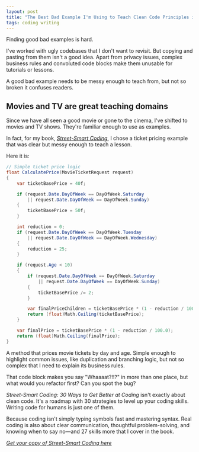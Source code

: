 ```yaml
---
layout: post
title: "The Best Bad Example I'm Using to Teach Clean Code Principles in My Book"
tags: coding writing
---
```


Finding good bad examples is hard.

I've worked with ugly codebases that I don't want to revisit. But copying and pasting from them isn't a good idea. Apart from privacy issues, complex business rules and  convoluted code blocks make them unusable for tutorials or lessons.

A good bad example needs to be messy enough to teach from, but not so broken it confuses readers.

## Movies and TV are great teaching domains

Since we have all seen a good movie or gone to the cinema, I've shifted to movies and TV shows. They're familiar enough to use as examples.

In fact, for my book, _[Street-Smart Coding](https://imcsarag.gumroad.com/streetsmartcoding)_, I chose a ticket pricing example that was clear but messy enough to teach a lesson.

Here it is:

```csharp
// Simple ticket price logic
float CalculatePrice(MovieTicketRequest request)
{
    var ticketBasePrice = 40f;

    if (request.Date.DayOfWeek == DayOfWeek.Saturday
        || request.Date.DayOfWeek == DayOfWeek.Sunday)
    {
        ticketBasePrice = 50f;
    }

    int reduction = 0;
    if (request.Date.DayOfWeek == DayOfWeek.Tuesday
        || request.Date.DayOfWeek == DayOfWeek.Wednesday)
    {
        reduction = 25;
    }

    if (request.Age < 10)
    {
        if (request.Date.DayOfWeek == DayOfWeek.Saturday
            || request.Date.DayOfWeek == DayOfWeek.Sunday)
        {
            ticketBasePrice /= 2;
        }

        var finalPriceChildren = ticketBasePrice * (1 - reduction / 100.0);
        return (float)Math.Ceiling(ticketBasePrice);
    }

    var finalPrice = ticketBasePrice * (1 - reduction / 100.0);
    return (float)Math.Ceiling(finalPrice);
}
```

A method that prices movie tickets by day and age. Simple enough to highlight common issues, like duplication and branching logic, but not so complex that I need to explain its business rules.

That code block makes you say "Whaaaat?!!?" in more than one place, but what would you refactor first? Can you spot the bug?

_Street-Smart Coding: 30 Ways to Get Better at Coding_ isn't exactly about clean code. It's a roadmap with 30 strategies to level up your coding skills. Writing code for humans is just one of them.

Because coding isn't simply typing symbols fast and mastering syntax. Real coding is also about clear communication, thoughtful problem-solving, and knowing when to say no—and 27 skills more that I cover in the book.

_[Get your copy of Street-Smart Coding here](https://imcsarag.gumroad.com/streetsmartcoding)_


